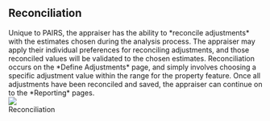 ## Reconciliation

<div class="pure-g">
<div class="pure-u-2-3" markdown="1">
Unique to PAIRS, the appraiser has the ability to *reconcile adjustments* with the
estimates chosen during the analysis process.  The appraiser may apply their
individual preferences for reconciling adjustments, and those reconciled values will
be validated to the chosen estimates.  Reconciliation occurs on the *Define
Adjustments* page, and simply involves choosing a specific adjustment value within
the range for the property feature.  Once all adjustments have been reconciled and
saved, the appraiser can continue on to the *Reporting* pages.
</div>

<div class="pure-u-1-3">
  <img class="screenshot" src="/images/gandysoft/define-adjustments.png">
  <figcaption>Reconciliation</figcaption>
</div>
</div>
